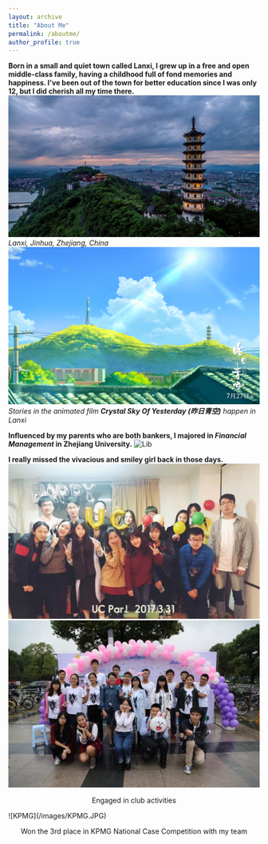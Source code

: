 ```yaml
---
layout: archive
title: "About Me"
permalink: /aboutme/
author_profile: true
---
```


**Born in a small and quiet town called Lanxi, I grew up in a free and open middle-class family, having a childhood full of fond memories and happiness. I've been out of the town for better education since I was only 12, but I did cherish all my time there.**
![Lanxi](/images/Lanxi.jpg)
*Lanxi, Jinhua, Zhejiang, China* <br/>
![Movie](/images/Movie.jpg)
*Stories in the animated film __Crystal Sky Of Yesterday (昨日青空)__ happen in Lanxi*

**Influenced by my parents who are both bankers, I majored in *Financial Management* in Zhejiang University.**
![Lib](/images/Lib.jpg)

**I really missed the vivacious and smiley girl back in those days.**
![UC](/images/UC.JPG)
![SAU](/images/SAU.JPG)
<p align="center">
 Engaged in club activities </p>
![KPMG](/images/KPMG.JPG)
<p align="center">
  Won the 3rd place in KPMG National Case Competition with my team</p>
  


 
 


